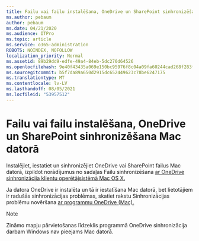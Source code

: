 ```yaml
---
title: Failu vai failu instalēšana, OneDrive un SharePoint sinhronizēšana Mac datorā
ms.author: pebaum
author: pebaum
ms.date: 04/21/2020
ms.audience: ITPro
ms.topic: article
ms.service: o365-administration
ROBOTS: NOINDEX, NOFOLLOW
localization_priority: Normal
ms.assetid: 89b29dd9-edfe-49a4-84eb-5dc270d64526
ms.openlocfilehash: 9e40f43435a069e150bc95976f8c04a09fa60244cad268f283f326c1df363704
ms.sourcegitcommit: b5f7da89a650d2915dc652449623c78be6247175
ms.translationtype: MT
ms.contentlocale: lv-LV
ms.lasthandoff: 08/05/2021
ms.locfileid: "53957512"
---
```

# <a name="install-setup-and-sync-onedrive-or-sharepoint-files-on-mac"></a>Failu vai failu instalēšana, OneDrive un SharePoint sinhronizēšana Mac datorā 

Instalējiet, iestatiet un sinhronizējiet OneDrive vai SharePoint failus Mac datorā, izpildot norādījumus no sadaļas Failu sinhronizēšana [ar OneDrive sinhronizācija klientu operētājsistēmā Mac OS X.](https://support.office.com/article/sync-files-with-the-onedrive-sync-client-on-mac-os-x-d11b9f29-00bb-4172-be39-997da46f913f)

Ja datora OneDrive ir instalēta un tā ir iestatīšana Mac datorā, bet lietotājiem ir radušās sinhronizācijas problēmas, skatiet rakstu Sinhronizācijas problēmu novēršana [ar programmu OneDrive (Mac).](https://support.office.com/article/fix-onedrive-sync-problems-on-a-mac-af3012d7-13ec-4ac9-bbb1-ebcd2a0cd756)

> [!NOTE]
> Zināmo mapju pārvietošanas līdzeklis programmā OneDrive sinhronizācija darbam Windows nav pieejams Mac datorā.





